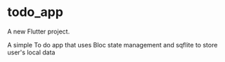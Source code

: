 # todo_app

A new Flutter project.

A simple To do app that uses Bloc state management and sqflite to store user's local data
